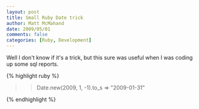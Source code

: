 ```yaml
---
layout: post
title: Small Ruby Date trick
author: Matt McMahand
date: 2009/05/01
comments: false
categories: [Ruby, Development]
---
```


Well I don't know if it's a trick, but this sure was useful when I was coding up some sql reports.

{% highlight ruby %}

>> Date.new(2009, 1, -1).to_s
=> "2009-01-31"

{% endhighlight %}
